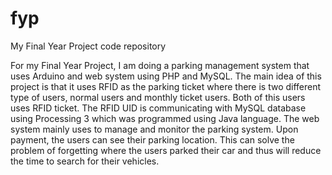 # fyp
My Final Year Project code repository


For my Final Year Project, I am doing a parking management system that uses Arduino and web system using PHP and MySQL. The main idea of this project is that it uses RFID as the parking ticket where there is two different type of users, normal users and monthly ticket users. Both of this users uses RFID ticket. The RFID UID is communicating with MySQL database using Processing 3 which was programmed using Java language. The web system mainly uses to manage and monitor the parking system. Upon payment, the users can see their parking location. This can solve the problem of forgetting where the users parked their car and thus will reduce the time to search for their vehicles.
